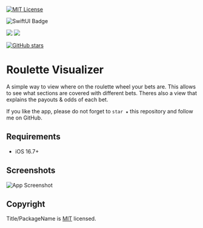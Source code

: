 [![MIT License](https://img.shields.io/badge/License-MIT-green.svg)](https://choosealicense.com/licenses/mit/)

![SwiftUI Badge](https://img.shields.io/badge/SwiftUI-orange?style=for-the-badge&logo=swift&logoColor=orange&logoSize=auto&labelColor=black&color=blue)

[![](https://img.shields.io/endpoint?url=https%3A%2F%2Fswiftpackageindex.com%2Fapi%2Fpackages%2Flascic%2FUIOnboarding%2Fbadge%3Ftype%3Dswift-versions)](https://kevingreen22.github.io)
[![](https://img.shields.io/endpoint?url=https%3A%2F%2Fswiftpackageindex.com%2Fapi%2Fpackages%2Flascic%2FUIOnboarding%2Fbadge%3Ftype%3Dplatforms)](https://kevingreen22.github.io)


[![GitHub stars](https://img.shields.io/github/stars/kevingreen22/rouletteVisualizer.svg)](https://kevingreen22.github.io)

# Roulette Visualizer

A simple way to view where on the roulette wheel your bets are. This allows to see what sections are covered with different bets. Theres also a view that explains the payouts & odds of each bet.

If you like the app, please do not forget to `star ★` this repository and follow me on GitHub.


## Requirements

- iOS 16.7+


## Screenshots

![App Screenshot](https://github.com/kevingreen22/RouletteVisualizer/rouletteVisualizer/blob/developer/readMe_resources/screenshot.png/468x300?text=App+Screenshot+Here)



## Copyright

Title/PackageName is [MIT](https://github.com/lascic/UIOnboarding/blob/main/LICENSE) licensed.
